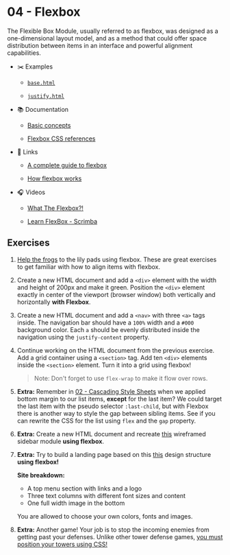 # 04 - Flexbox

The Flexible Box Module, usually referred to as flexbox, was designed as a one-dimensional layout model, and as a method that could offer space distribution between items in an interface and powerful alignment capabilities.

- :scissors: Examples

  - [`base.html`](examples/base.html)

  - [`justify.html`](examples/justify.html)

* :books: Documentation

  - [Basic concepts](https://developer.mozilla.org/en-US/docs/Web/CSS/CSS_Flexible_Box_Layout/Basic_Concepts_of_Flexbox)

  - [Flexbox CSS references](https://cssreference.io/flexbox/)

- :link: Links

  - [A complete guide to flexbox](https://css-tricks.com/snippets/css/a-guide-to-flexbox/)

  - [How flexbox works](https://www.freecodecamp.org/news/an-animated-guide-to-flexbox-d280cf6afc35/)

- :headphones: Videos

  - [What The Flexbox?!](https://www.youtube.com/playlist?list=PLu8EoSxDXHP7xj_y6NIAhy0wuCd4uVdid)

  - [Learn FlexBox - Scrimba](https://scrimba.com/g/gflexbox)

## Exercises

1. [Help the frogs](https://flexboxfroggy.com/) to the lily pads using flexbox. These are great exercises to get familiar with how to align items with flexbox.

2. Create a new HTML document and add a `<div>` element with the width and height of 200px and make it green. Position the `<div>` element exactly in center of the viewport (browser window) both vertically and horizontally **with Flexbox**.

3. Create a new HTML document and add a `<nav>` with three `<a>` tags inside. The navigation bar should have a `100%` width and a `#000` background color. Each `a` should be evenly distributed inside the navigation using the `justify-content` property.

4. Continue working on the HTML document from the previous exercise. Add a grid container using a `<section>` tag. Add ten `<div>` elements inside the `<section>` element. Turn it into a grid using flexbox!

   > Note: Don't forget to use `flex-wrap` to make it flow over rows.

5. **Extra:** Remember in [02 - Cascading Style Sheets](../02%20-%20Cascading%20Style%20Sheets/README.md) when we applied bottom margin to our list items, **except** for the last item? We could target the last item with the pseudo selector `:last-child`, but with Flexbox there is another way to style the gap between sibling items. See if you can rewrite the CSS for the list using `flex` and the `gap` property.

6. **Extra:** Create a new HTML document and recreate [this](https://user-images.githubusercontent.com/9930179/90753622-1f5a1780-e2d9-11ea-8dc3-2db9859eedfb.png) wireframed sidebar module **using flexbox**.

7. **Extra:** Try to build a landing page based on this [this](https://user-images.githubusercontent.com/9930179/64235436-a8c1df80-cef8-11e9-8eb3-531762f8d8ca.png) design structure **using flexbox!**

   **Site breakdown:**

   - A top menu section with links and a logo
   - Three text columns with different font sizes and content
   - One full width image in the bottom

   You are allowed to choose your own colors, fonts and images.

8. **Extra:** Another game! Your job is to stop the incoming enemies from getting past your defenses. Unlike other tower defense games, [you must position your towers using CSS!](http://flexboxdefense.com)
